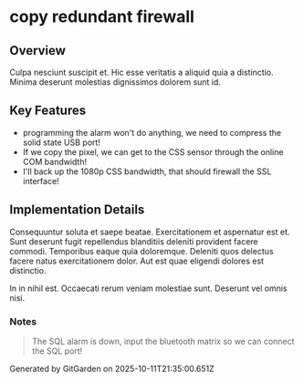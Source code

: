 # copy redundant firewall

## Overview
Culpa nesciunt suscipit et. Hic esse veritatis a aliquid quia a distinctio. Minima deserunt molestias dignissimos dolorem sunt id.

## Key Features
- programming the alarm won't do anything, we need to compress the solid state USB port!
- If we copy the pixel, we can get to the CSS sensor through the online COM bandwidth!
- I'll back up the 1080p CSS bandwidth, that should firewall the SSL interface!

## Implementation Details
Consequuntur soluta et saepe beatae. Exercitationem et aspernatur est et. Sunt deserunt fugit repellendus blanditiis deleniti provident facere commodi. Temporibus eaque quia doloremque. Deleniti quos delectus facere natus exercitationem dolor. Aut est quae eligendi dolores est distinctio.
 In in nihil est. Occaecati rerum veniam molestiae sunt. Deserunt vel omnis nisi.

### Notes
> The SQL alarm is down, input the bluetooth matrix so we can connect the SQL port!

Generated by GitGarden on 2025-10-11T21:35:00.651Z